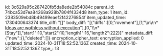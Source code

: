 id: 3c629a95c287420fb5da8ede2b54084c
parent_id: 74bca53d7ea84268a928b7804f4334d8
item_type: 1
item_id: 2383509ebd8b49499eaef2f42276854f
item_updated_time: 1730400643374
title_diff: "[]"
body_diff: "[{\"diffs\":[[0,\"rovement\"],[1,\"\\\n\\\n* [Ideas are wothless without execution](https://www.linkedin.com/posts/max-perzon_heres-the-truth-ideas-are-worthless-without-activity-7257728936967622656-qqew?utm_source=share&utm_medium=member_desktop)\"],[0,\"\\\n* [Stay\"]],\"start1\":10,\"start2\":10,\"length1\":16,\"length2\":222}]"
metadata_diff: {"new":{},"deleted":[]}
encryption_cipher_text: 
encryption_applied: 0
updated_time: 2024-10-31T18:52:52.136Z
created_time: 2024-10-31T18:52:52.136Z
type_: 13